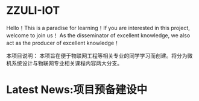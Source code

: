 # ZZULI-IOT
Hello！This is a paradise for learning！If you are interested in this project, welcome to join us！
As the disseminator of excellent knowledge, we also act as the producer of excellent knowledge！

本项目说明：
本项旨在便于物联网工程等相关专业的同学学习而创建。将分为微机系统设计与物联网专业相关课程内容两大分支。


Latest News:项目预备建设中
==============================================================

